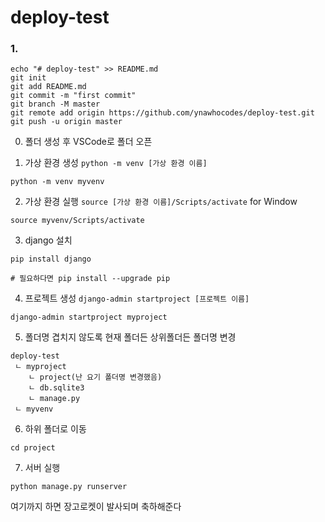 # deploy-test

### 1. 
```
echo "# deploy-test" >> README.md
git init
git add README.md
git commit -m "first commit"
git branch -M master
git remote add origin https://github.com/ynawhocodes/deploy-test.git
git push -u origin master
```

0. 폴더 생성 후 VSCode로 폴더 오픈

1. 가상 환경 생성
`python -m venv [가상 환경 이름]`
```
python -m venv myvenv
```

2. 가상 환경 실행 `source [가상 환경 이름]/Scripts/activate`
for Window
```
source myvenv/Scripts/activate
```

3. django 설치
```
pip install django

# 필요하다면 pip install --upgrade pip
```

4. 프로젝트 생성 `django-admin startproject [프로젝트 이름]`
```
django-admin startproject myproject
```

5. 폴더명 겹치지 않도록 현재 폴더든 상위폴더든 폴더명 변경
```
deploy-test
 ㄴ myproject
    ㄴ project(난 요기 폴더명 변경했음)
    ㄴ db.sqlite3
    ㄴ manage.py
 ㄴ myvenv
```

6. 하위 폴더로 이동
``` 
cd project
```

7. 서버 실행
```
python manage.py runserver
```

여기까지 하면 장고로켓이 발사되며 축하해준다



